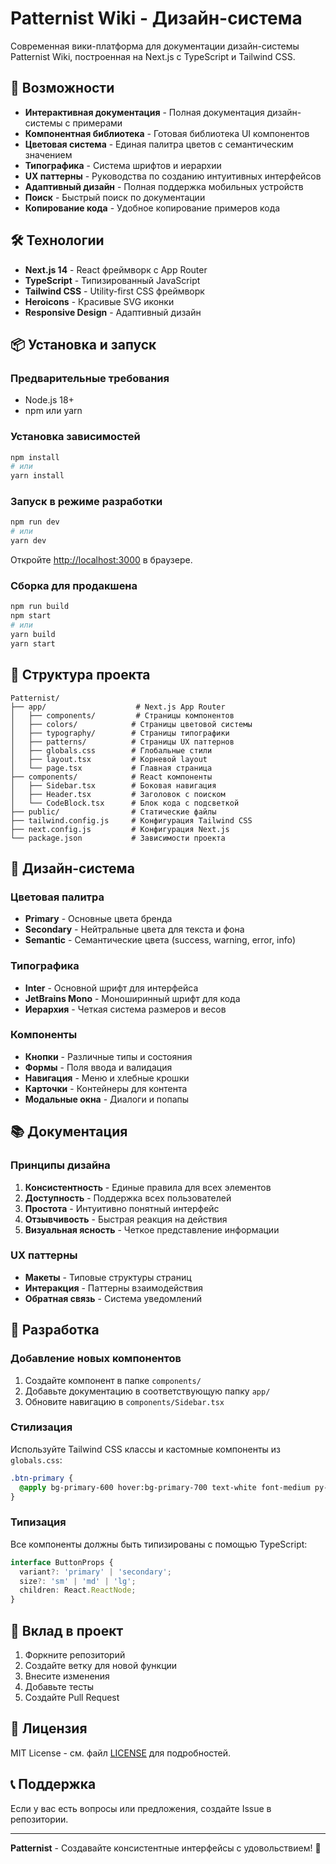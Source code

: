 # Patternist Wiki - Дизайн-система

Современная вики-платформа для документации дизайн-системы Patternist Wiki, построенная на Next.js с TypeScript и Tailwind CSS.

## 🚀 Возможности

- **Интерактивная документация** - Полная документация дизайн-системы с примерами
- **Компонентная библиотека** - Готовая библиотека UI компонентов
- **Цветовая система** - Единая палитра цветов с семантическим значением
- **Типографика** - Система шрифтов и иерархии
- **UX паттерны** - Руководства по созданию интуитивных интерфейсов
- **Адаптивный дизайн** - Полная поддержка мобильных устройств
- **Поиск** - Быстрый поиск по документации
- **Копирование кода** - Удобное копирование примеров кода

## 🛠 Технологии

- **Next.js 14** - React фреймворк с App Router
- **TypeScript** - Типизированный JavaScript
- **Tailwind CSS** - Utility-first CSS фреймворк
- **Heroicons** - Красивые SVG иконки
- **Responsive Design** - Адаптивный дизайн

## 📦 Установка и запуск

### Предварительные требования

- Node.js 18+ 
- npm или yarn

### Установка зависимостей

```bash
npm install
# или
yarn install
```

### Запуск в режиме разработки

```bash
npm run dev
# или
yarn dev
```

Откройте [http://localhost:3000](http://localhost:3000) в браузере.

### Сборка для продакшена

```bash
npm run build
npm start
# или
yarn build
yarn start
```

## 📁 Структура проекта

```
Patternist/
├── app/                    # Next.js App Router
│   ├── components/         # Страницы компонентов
│   ├── colors/            # Страницы цветовой системы
│   ├── typography/        # Страницы типографики
│   ├── patterns/          # Страницы UX паттернов
│   ├── globals.css        # Глобальные стили
│   ├── layout.tsx         # Корневой layout
│   └── page.tsx           # Главная страница
├── components/            # React компоненты
│   ├── Sidebar.tsx        # Боковая навигация
│   ├── Header.tsx         # Заголовок с поиском
│   └── CodeBlock.tsx      # Блок кода с подсветкой
├── public/                # Статические файлы
├── tailwind.config.js     # Конфигурация Tailwind CSS
├── next.config.js         # Конфигурация Next.js
└── package.json           # Зависимости проекта
```

## 🎨 Дизайн-система

### Цветовая палитра

- **Primary** - Основные цвета бренда
- **Secondary** - Нейтральные цвета для текста и фона
- **Semantic** - Семантические цвета (success, warning, error, info)

### Типографика

- **Inter** - Основной шрифт для интерфейса
- **JetBrains Mono** - Моноширинный шрифт для кода
- **Иерархия** - Четкая система размеров и весов

### Компоненты

- **Кнопки** - Различные типы и состояния
- **Формы** - Поля ввода и валидация
- **Навигация** - Меню и хлебные крошки
- **Карточки** - Контейнеры для контента
- **Модальные окна** - Диалоги и попапы

## 📚 Документация

### Принципы дизайна

1. **Консистентность** - Единые правила для всех элементов
2. **Доступность** - Поддержка всех пользователей
3. **Простота** - Интуитивно понятный интерфейс
4. **Отзывчивость** - Быстрая реакция на действия
5. **Визуальная ясность** - Четкое представление информации

### UX паттерны

- **Макеты** - Типовые структуры страниц
- **Интеракция** - Паттерны взаимодействия
- **Обратная связь** - Система уведомлений

## 🔧 Разработка

### Добавление новых компонентов

1. Создайте компонент в папке `components/`
2. Добавьте документацию в соответствующую папку `app/`
3. Обновите навигацию в `components/Sidebar.tsx`

### Стилизация

Используйте Tailwind CSS классы и кастомные компоненты из `globals.css`:

```css
.btn-primary {
  @apply bg-primary-600 hover:bg-primary-700 text-white font-medium py-2 px-4 rounded-lg;
}
```

### Типизация

Все компоненты должны быть типизированы с помощью TypeScript:

```typescript
interface ButtonProps {
  variant?: 'primary' | 'secondary';
  size?: 'sm' | 'md' | 'lg';
  children: React.ReactNode;
}
```

## 🤝 Вклад в проект

1. Форкните репозиторий
2. Создайте ветку для новой функции
3. Внесите изменения
4. Добавьте тесты
5. Создайте Pull Request

## 📄 Лицензия

MIT License - см. файл [LICENSE](LICENSE) для подробностей.

## 📞 Поддержка

Если у вас есть вопросы или предложения, создайте Issue в репозитории.

---

**Patternist** - Создавайте консистентные интерфейсы с удовольствием! 🎨

